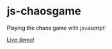 js-chaosgame
============

Playing the chaos game with javascript!

<a href='ithacapost.com/sierp.html'>Live demo!</a>
